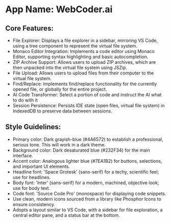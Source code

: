 # **App Name**: WebCoder.ai

## Core Features:

- File Explorer: Displays a file explorer in a sidebar, mirroring VS Code, using a tree component to represent the virtual file system.
- Monaco Editor Integration: Implements a code editor using Monaco Editor, supporting syntax highlighting and basic autocompletion.
- ZIP Archive Support: Allows users to upload ZIP archives, which are then unpacked into the virtual file system using JSZip.
- File Upload: Allows users to upload files from their computer to the virtual file system.
- Find/Replace: Implements find/replace functionality for the currently opened file, or globally for the entire project.
- AI Code Transformer: Select a portion of code and instruct the AI what to do with it
- Session Persistence: Persists IDE state (open files, virtual file system) in IndexedDB to preserve data between sessions.

## Style Guidelines:

- Primary color: Dark grayish-blue (#4A6572) to establish a professional, serious tone. This will work in a dark theme.
- Background color: Dark desaturated blue (#232F34) for the main interface.
- Accent color: Analogous lighter blue (#7EA1B2) for buttons, selections, and important UI elements.
- Headline font: 'Space Grotesk' (sans-serif) for a techy, scientific feel; use for headlines.
- Body font: 'Inter' (sans-serif) for a modern, machined, objective look; use for body text.
- Code font: 'Source Code Pro' (monospace) for displaying code snippets.
- Use clean, modern icons sourced from a library like Phosphor Icons to ensure consistency.
- Adopts a layout similar to VS Code, with a sidebar for file exploration, a central editor pane, and a status bar at the bottom.